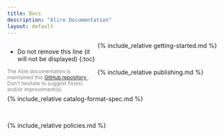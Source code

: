 ```yaml
---
title: Docs
description: "Alire Documentation"
layout: default
---
```

<div class="card">
  <style>
/* Create two equal columns that floats next to each other */
.doc_toc {
  float: left;
  width: 15em;
}

.doc_content {
  float: left;
  width: calc(100% - 15em);
}

/* Clear floats after the columns */
.doc_row:after {
  content: "";
  display: table;
  clear: both;
}

/* Responsive layout - makes the two columns stack on top of each other instead
of next to each other */

@media screen and (max-width: 60em) {
  .doc_toc {
    width: 100%;
  }
  .doc_content {
    width: 100%;
  }
}

/* Table-of-content style */
#markdown-toc {
  padding-left: 1em;
  font-size: smaller;
}
#markdown-toc ul {
  padding-left: 1em;
}


</style>
<div class="doc_row">
 <div class="doc_toc">
  <div markdown="1">

   * Do not remove this line (it will not be displayed)
   {:toc}

  </div>
  <small style="color:#808080">
    The Alire documentation is maintained this
    <a href="https://github.com/alire-project/alire/tree/master/doc">
      GitHub repository </a>. Don't hesitate to suggest fix(es) and/or
      improvement(s).
  </small>
 </div>
  <div class="doc_content" markdown="1">

 <!-- All the empty lines below, as well as the absence of indentation, seem to
   be required for a correct parsing of the markdown files -->

{% include_relative getting-started.md %}

<br>

{% include_relative publishing.md %}

<br>

{% include_relative catalog-format-spec.md %}

<br>

{% include_relative policies.md %}

  </div>
 </div>
</div>
